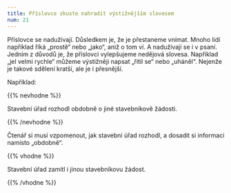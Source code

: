 ```yaml
---
title: Příslovce zkuste nahradit výstižnějším slovesem
num: 21
---
```

Příslovce se nadužívají. Důsledkem je, že je přestaneme vnímat. Mnoho lidí například říká „prostě“ nebo „jako“, aniž o tom ví. A nadužívají se i v psaní. Jedním z důvodů je, že příslovci vylepšujeme nedějová slovesa. Například „jel velmi rychle“ můžeme výstižněji napsat „řítil se“ nebo „uháněl“. Nejenže je takové sdělení kratší, ale je i přesnější.

Například:

{{% nevhodne %}}

Stavební úřad rozhodl obdobně o jiné stavebníkově žádosti.

{{% /nevhodne %}}

Čtenář si musí vzpomenout, jak stavební úřad rozhodl, a dosadit si informaci namísto „obdobně“.

{{% vhodne %}}

Stavební úřad zamítl i jinou stavebníkovu žádost.

{{% /vhodne %}}